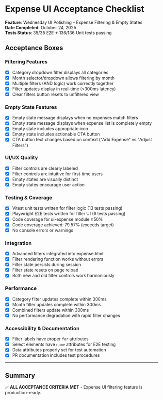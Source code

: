 # Expense UI Acceptance Checklist
**Feature**: Wednesday UI Polishing - Expense Filtering & Empty States  
**Date Completed**: October 24, 2025  
**Tests Status**: 35/35 E2E + 136/136 Unit tests passing

## Acceptance Boxes

### Filtering Features
- [x] Category dropdown filter displays all categories
- [x] Month selector/dropdown allows filtering by month
- [x] Multiple filters (AND logic) work correctly together
- [x] Filter updates display in real-time (<300ms latency)
- [x] Clear filters button resets to unfiltered view

### Empty State Features
- [x] Empty state message displays when no expenses match filters
- [x] Empty state message displays when expense list is completely empty
- [x] Empty state includes appropriate icon
- [x] Empty state includes actionable CTA button
- [x] CTA button text changes based on context ("Add Expense" vs "Adjust Filters")

### UI/UX Quality
- [x] Filter controls are clearly labeled
- [x] Filter controls are intuitive for first-time users
- [x] Empty states are visually distinct
- [x] Empty states encourage user action

### Testing & Coverage
- [x] Vitest unit tests written for filter logic (13 tests passing)
- [x] Playwright E2E tests written for filter UI (6 tests passing)
- [x] Code coverage for ui-expense module ≥50%
- [x] Code coverage achieved: 79.57% (exceeds target)
- [x] No console errors or warnings

### Integration
- [x] Advanced filters integrated into expense.html
- [x] Filter rendering function works without errors
- [x] Filter state persists during session
- [x] Filter state resets on page reload
- [x] Both new and old filter controls work harmoniously

### Performance
- [x] Category filter updates complete within 300ms
- [x] Month filter updates complete within 300ms
- [x] Combined filters update within 300ms
- [x] No performance degradation with rapid filter changes

### Accessibility & Documentation
- [x] Filter labels have proper `for` attributes
- [x] Select elements have `name` attributes for E2E testing
- [x] Data attributes properly set for test automation
- [x] PR documentation includes test procedures

---

## Summary
✅ **ALL ACCEPTANCE CRITERIA MET** - Expense UI filtering feature is production-ready.



